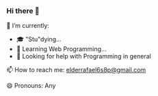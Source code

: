 ### Hi there 👋
    
🔭 I’m currently: 
- 🎓 "Stu"dying...
- 🌱 Learning Web Programming...
- 🤔 Looking for help with Programming in general

📫 How to reach me: elderrafael6s8p@gmail.com 

😄 Pronouns: Any 

<!--
**Rafaelder/Rafaelder** is a ✨ _special_ ✨ repository because its `README.md` (this file) appears on your GitHub profile.

Here are some ideas to get you started:
- 👯 I’m looking to collaborate on ...

-->

